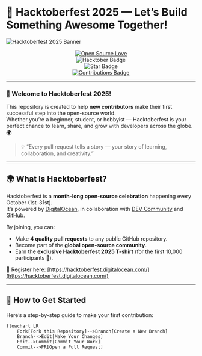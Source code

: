 # 🎉 Hacktoberfest 2025 — Let’s Build Something Awesome Together!

![Hacktoberfest 2025 Banner](https://user-images.githubusercontent.com/70385488/192114009-0830321a-d227-4a4d-8411-6c03b54d7ce6.png)

<div align="center">

[![Open Source Love](https://firstcontributions.github.io/open-source-badges/badges/open-source-v1/open-source.svg)](https://github.com/Open-Source-you/Hacktoberfest2025)  
<img src="https://img.shields.io/badge/HacktoberFest-2025-blueviolet" alt="Hacktober Badge"/>  
<img src="https://img.shields.io/static/v1?label=%E2%AD%90&message=Support%20This%20Repo&style=flat&color=BC4E99" alt="Star Badge"/>  
<a href="https://github.com/Open-Source-you"><img src="https://img.shields.io/badge/Contributions-welcome-green.svg?style=flat&logo=github" alt="Contributions Badge"/></a>

</div>

---

### 🌱 Welcome to Hacktoberfest 2025!

This repository is created to help **new contributors** make their first successful step into the open-source world.  
Whether you’re a beginner, student, or hobbyist — Hacktoberfest is your perfect chance to learn, share, and grow with developers across the globe. 🌍

> 💡 “Every pull request tells a story — your story of learning, collaboration, and creativity.”

---

## 🌍 What Is Hacktoberfest?

Hacktoberfest is a **month-long open-source celebration** happening every October (1st–31st).  
It’s powered by [DigitalOcean](https://hacktoberfest.digitalocean.com/), in collaboration with [DEV Community](https://dev.to/) and [GitHub](https://github.com/).

By joining, you can:
- Make **4 quality pull requests** to any public GitHub repository.  
- Become part of the **global open-source community**.  
- Earn the **exclusive Hacktoberfest 2025 T-shirt** (for the first 10,000 participants 🎽).

📍 Register here: [https://hacktoberfest.digitalocean.com/](https://hacktoberfest.digitalocean.com/)

---

## 🧭 How to Get Started

Here’s a step-by-step guide to make your first contribution:  

```mermaid
flowchart LR
    Fork[Fork this Repository]-->Branch[Create a New Branch]
    Branch-->Edit[Make Your Changes]
    Edit-->Commit[Commit Your Work]
    Commit-->PR[Open a Pull Request]
